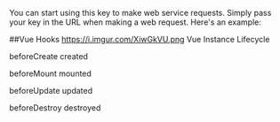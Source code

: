You can start using this key to make web service requests. Simply pass your key in the URL when making a web request. Here's an example:

##Vue Hooks
https://i.imgur.com/XiwGkVU.png
Vue Instance Lifecycle

beforeCreate
created

beforeMount
mounted

beforeUpdate
updated

beforeDestroy
destroyed
